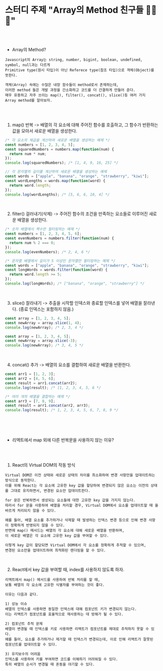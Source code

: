 # 스터디 주제 "Array의 Method 친구들 🐶🐱🐰"

<br /><br />

* Array의 Method?
```
Javascript의 Array는 string, number, bigint, boolean, undefined, symbol, null과는 다르게
Primitive type(원시 타입)이 아닌 Referece type(참조 타입)으로 객체(Object)를 뜻한다.

객체(Array) 속에는 수많은 내장 함수들이 method로서 존재하는데,
이러한 method 들은 개발 과정을 간소화하고 코드를 더 간결하게 만들어 준다.
매우 유용하고 자주 쓰이는 map(), filter(), concat(), slice()등 여러 가지 Array method를 알아보자.
```

<br /><br />

1. map() 반복 -> 배열의 각 요소에 대해 주어진 함수를 호출하고, 그 함수가 반환하는 값을 모아서 새로운 배열을 생성한다. 
```javascript
/* 각 요소의 제곱을 계산하여 새로운 배열을 생성하는 예제 */
const numbers = [1, 2, 3, 4, 5];
const squaredNumbers = numbers.map(function(num) {
  return num * num;
});
console.log(squaredNumbers); /* [1, 4, 9, 16, 25] */

// 각 문자열의 길이를 계산하여 새로운 배열을 생성하는 예제
const words = ["apple", "banana", "orange", "strawberry", "kiwi"];
const wordLengths = words.map(function(word) {
  return word.length;
});
console.log(wordLengths); /* [5, 6, 6, 10, 4] */
```

<br />

2. filter() 걸러내기(삭제) -> 주어진 함수의 조건을 만족하는 요소들로 이루어진 새로운 배열을 생성한다.
```javascript
/* 숫자 배열에서 짝수만 필터링하는 예제 */
const numbers = [1, 2, 3, 4, 5, 6];
const evenNumbers = numbers.filter(function(num) {
  return num % 2 === 0;
});
console.log(evenNumbers); /* 2, 4, 6 */

/* 문자열 배열에서 길이가 5 이상인 문자열만 필터링하는 예제 */
const words = ["apple", "banana", "orange", "strawberry", "kiwi"];
const longWords = words.filter(function(word) {
  return word.length >= 5;
});
console.log(longWords); /* ["banana", "orange", "strawberry"] */
```

<br />

3. slice() 잘라내기 -> 추출을 시작할 인덱스와 종료할 인덱스를 넣어 배열을 잘라낸다. (종료 인덱스는 포함하지 않음.)
```javascript
const array = [1, 2, 3, 4, 5];
const newArray = array.slice(1, 4);
console.log(newArray); /* 2, 3, 4 */

const array = [1, 2, 3, 4, 5];
const newArray = array.slice(-3);
console.log(newArray); /* 3, 4, 5 */
```

<br />

4. concat() 추가 -> 배열의 요소를 결합하여 새로운 배열을 반환한다.
```javascript
const arr1 = [1, 2, 3];
const arr2 = [4, 5, 6];
const result = arr1.concat(arr2);
console.log(result); /* [1, 2, 3, 4, 5, 6 */

/* 여러 개의 배열을 결합하는 예제 */
const arr3 = [7, 8, 9];
const result = arr1.concat(arr2, arr3);
console.log(result); /* 1, 2, 3, 4, 5, 6, 7, 8, 9 */
```

<br /><br /><br />

* 리액트에서 map 외에 다른 반복문을 사용하지 않는 이유?

<br /><br />

1. React의 Virtual DOM의 작동 방식
```
Virtual DOM은 이전 상태와 새로운 상태의 차이를 최소화하여 변경 사항만을 업데이트하는 방식으로 동작한다.
이를 위해 React는 각 요소에 고유한 key 값을 할당하여 변경되지 않은 요소는 이전의 상태를 그대로 유지하면서, 변경된 요소만 업데이트한다.

for 문은 반복하면서 생성되는 요소들에 대한 고유한 key 값을 가지지 않는다.
따라서 for 문을 사용하여 배열을 처리할 경우, Virtual DOM에서 요소를 업데이트할 때 올바르게 처리되지 않을 수 있다.

예를 들어, 배열 요소를 추가하거나 삭제할 때 발생하는 인덱스 변경 등으로 인해 변경 사항이 정확하게 반영되지 않을 수 있다.
반면에 map() 메서드는 배열의 각 요소에 대해 새로운 배열을 반환하며,
이 새로운 배열은 각 요소에 고유한 key 값을 부여할 수 있다.

이렇게 key 값이 할당되면 Virtual DOM에서 각 요소를 정확하게 추적할 수 있으며,
변경된 요소만을 업데이트하여 최적화된 렌더링을 할 수 있다.
```

<br />

2. React에서 key 값을 부여할 때, index를 사용하지 않도록 하자.
```
리액트에서 map() 메서드를 사용하여 반복 처리를 할 때,
보통 배열의 각 요소에 고유한 식별자를 부여하는 것이 좋다.

이유는 다음과 같다.

1) 성능 이슈
배열의 인덱스를 사용하면 동일한 인덱스에 대해 컴포넌트 키가 변경되지 않는다.
이는 리액트가 컴포넌트를 효율적으로 재사용하는 데 방해가 될 수 있다.

2) 컴포넌트 추적 문제
배열이 변경될 때 인덱스를 키로 사용하면 리액트가 컴포넌트를 제대로 추적하지 못할 수 있다.
예를 들어, 요소를 추가하거나 제거할 때 인덱스가 변경되는데, 이로 인해 리액트가 잘못된 컴포넌트를 업데이트할 수 있다.

3) 유지보수의 어려움
인덱스를 사용하여 키를 부여하면 코드를 이해하기 어려워질 수 있다.
특히 배열의 순서가 변경될 때 혼동을 야기할 수 있다.
```
